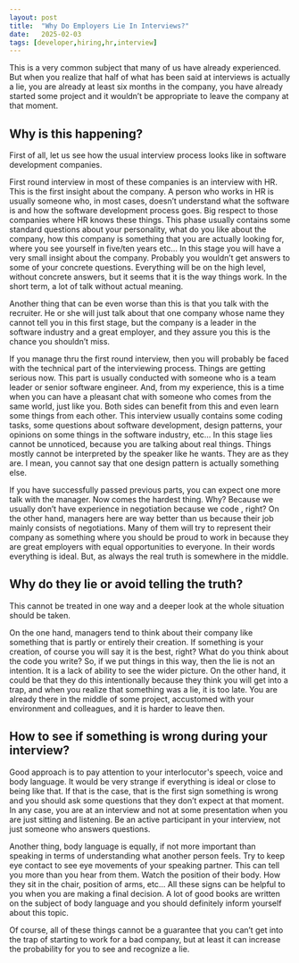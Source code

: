 ```yaml
---
layout: post
title:  "Why Do Employers Lie In Interviews?"
date:   2025-02-03
tags: [developer,hiring,hr,interview]
---
```

This is a very common subject that many of us have already experienced. But when you realize that half of what has been said at interviews is actually a lie, you are already at least six months in the company, you have already started some project and it wouldn’t be appropriate to leave the company at that moment.

## Why is this happening?

First of all, let us see how the usual interview process looks like in software development companies.

First round interview in most of these companies is an interview with HR. This is the first insight about the company. A person who works in HR is usually someone who, in most cases, doesn’t understand what the software is and how the software development process goes. Big respect to those companies where HR knows these things. This phase usually contains some standard questions about your personality, what do you like about the company, how this company is something that you are actually looking for, where you see yourself in five/ten  years etc… In this stage you will have a very small insight about the company. Probably you wouldn’t get answers to some of your concrete questions. Everything will be on the high level, without concrete answers, but it seems that it is the way things work. In the short term, a lot of talk without actual meaning. 

Another thing that can be even worse than this is that you talk with the recruiter. He or she will just talk about that one company whose name they cannot tell you in this first stage, but the company is a leader in the software industry and a great employer, and they assure you this is the chance you shouldn’t miss.

If you manage thru the first round interview, then you will probably be faced with the technical part of the interviewing process. Things are getting serious now. This part is usually conducted with someone who is a team leader or senior software engineer. And, from my experience, this is a time when you can have a pleasant chat with someone who comes from the same world, just like you. Both sides can benefit from this and even learn some things from each other. This interview usually contains some coding tasks, some questions about software development, design patterns, your opinions on some things in the software industry, etc... In this stage lies cannot be unnoticed, because you are talking about real things. Things mostly cannot be interpreted by the speaker like he wants. They are as they are. I mean, you cannot say that one design pattern is actually something else.

If you have successfully passed previous parts, you can expect one more talk with the manager. Now comes the hardest thing. Why? Because we usually don’t have experience in negotiation because we code , right? On the other hand, managers here are way better than us because their job mainly consists of negotiations. Many of them will try to represent their company as something where you should be proud to work in because they are great employers with equal opportunities to everyone. In their words everything is ideal. But, as always the real truth is somewhere in the middle. 

## Why do they lie or avoid telling the truth?

This cannot be treated in one way and a deeper look at the whole situation should be taken.

On the one hand, managers tend to think about their company like something that is partly or entirely their creation. If something is your creation, of course you will say it is the best, right? What do you think about the code you write? So, if we put things in this way, then the lie is not an intention. It is a lack of ability to see the wider picture. On the other hand, it could be that they do this intentionally because they think you will get into a trap, and when you realize that something was a lie, it is too late. You are already there in the middle of some project, accustomed with your environment and colleagues, and it is harder to leave then.

## How to see if something is wrong during your interview?

Good approach is to pay attention to your interlocutor's speech, voice and body language. It would be very strange if everything is ideal or close to being like that. If that is the case, that is the first sign something is wrong and you should ask some questions that they don’t expect at that moment. In any case, you are at an interview and not at some presentation when you are just sitting and listening. Be an active participant in your interview, not just someone who answers questions.

Another thing, body language is equally, if not more important than speaking in terms of understanding what another person feels. Try to keep eye contact to see eye movements of your speaking partner. This can tell you more than you hear from them. Watch the position of their body. How they sit in the chair, position of arms, etc… All these signs can be helpful to you when you are making a final decision. A lot of good books are written on the subject of body language and you should definitely inform yourself about this topic.

Of course, all of these things cannot be a guarantee that you can’t get into the trap of starting to work for a bad company, but at least it can increase the probability for you to see and recognize a lie.